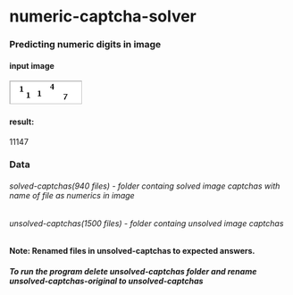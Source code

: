 # numeric-captcha-solver
### Predicting numeric digits in image
#### input image
![image](https://raw.githubusercontent.com/karatuno/numeric-captcha-solver//master/unsolved-captchas/electoral-captchas/11147.png)
#### result:
11147

### Data
###### solved-captchas(940 files) - folder containg solved image captchas with name of file as numerics in image
###### unsolved-captchas(1500 files) - folder containg unsolved image captchas

#### Note: Renamed files in unsolved-captchas to expected answers.
##### To run the program delete unsolved-captchas folder and rename unsolved-captchas-original to unsolved-captchas
